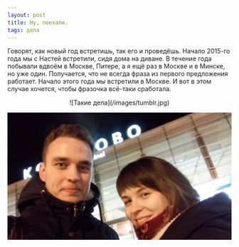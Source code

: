 ```yaml
---
layout: post
title: Ну, поехали.
tags: дела
---
```


Говорят, как новый год встретишь, так его и проведёшь. Начало 2015-го года мы с Настей встретили, сидя дома на диване. В течение года побывали вдвоём в Москве, Питере, а я ещё раз в Москве и в Минске, но уже один. Получается, что не всегда фраза из первого предложения работает. Начало этого года мы встретили в Москве. И вот в этом случае хочется, чтобы фразочка всё-таки сработала.
<div style="text-align: center">![Такие дела](/images/tumblr.jpg)</div>

![Такие дела](/images/tumblr.jpg)
